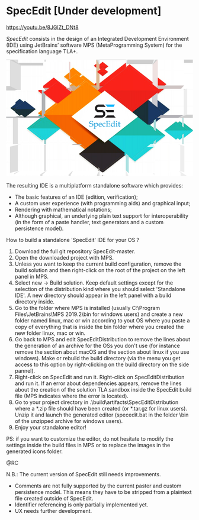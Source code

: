 SpecEdit [Under development]
==

https://youtu.be/8JGlZt_DNt8

*SpecEdit* consists in the design of an Integrated Development Environment (IDE) using JetBrains’ software MPS (MetaProgramming System) for the specification language TLA+.

<p align="center"> 
<img src="icons/splash.png">
</p>

The resulting IDE is a multiplatform standalone software which provides:

-	The basic features of an IDE (edition, verification);
-	A custom user experience (with programming aids) and graphical input;
-	Rendering with mathematical notations;
-	Although graphical, an underlying plain text support for interoperability (in the form of a paste handler, text generators and a custom persistence model).

How to build a standalone 'SpecEdit' IDE for your OS ?

1) Download the full git repository SpecEdit-master.
2) Open the downloaded project with MPS.
3) Unless you want to keep the current build configuration, remove the build solution and then right-click on the root of the project on the left panel in MPS.
4) Select new -> Build solution. Keep default settings except for the selection of the distribution kind where you should select 'Standalone IDE'. A new directory should appear in the left panel with a build directory inside. 
5) Go to the folder where MPS is installed (usually C:\Program Files\JetBrains\MPS 2019.2\bin for windows users) and create a new folder named linux, mac or win according to yout OS where you paste a copy of everything that is inside the bin folder where you created the new folder linux, mac or win.
6) Go back to MPS and edit SpecEditDistribution to remove the lines about the generation of an archive for the OSs you don't use (for instance remove the section about macOS and the section about linux if you use windows). Make or rebuild the build directory (via the menu you get access to this option by right-clicking on the build directory on the side pannel).
7) Right-click on SpecEdit and run it. Right-click on SpecEditDistribution and run it. If an error about dependencies appears, remove the lines about the creation of the solution TLA.sandbox inside the SpecEdit build file (MPS indicates where the error is located).
8) Go to your project directory in .\build\artifacts\SpecEditDistribution where a *.zip file should have been created (or *.tar.gz for linux users). Unzip it and launch the generated editor (specedit.bat in the folder \bin of the unzipped archive for windows users).
9) Enjoy your standalone editor!

PS: if you want to customize the editor, do not hesitate to modify the settings inside the build files in MPS or to replace the images in the generated icons folder.

@RC

N.B.: The current version of SpecEdit still needs improvements. 
- Comments are not fully supported by the current paster and custom persistence model. This means they have to be stripped from a plaintext file created outside of SpecEdit.
- Identifier referencing is only partially implemented yet.
- UX needs further development.
